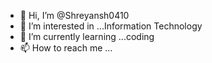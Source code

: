 - 👋 Hi, I’m @Shreyansh0410
- 👀 I’m interested in ...Information Technology 
- 🌱 I’m currently learning ...coding 
- 📫 How to reach me ...

<!---
Shreyansh0410/Shreyansh0410 is a ✨ special ✨ repository because its `README.md` (this file) appears on your GitHub profile.
You can click the Preview link to take a look at your changes.
--->

